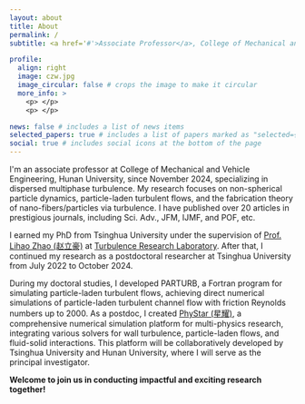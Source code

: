 ```yaml
---
layout: about
title: About
permalink: /
subtitle: <a href='#'>Associate Professor</a>, College of Mechanical and Vehicle Engineering, Hunan University.

profile:
  align: right
  image: czw.jpg
  image_circular: false # crops the image to make it circular
  more_info: >
    <p> </p>
    <p> </p>

news: false # includes a list of news items
selected_papers: true # includes a list of papers marked as "selected={true}"
social: true # includes social icons at the bottom of the page
---
```


I'm an associate professor at College of Mechanical and Vehicle Engineering, Hunan University, since November 2024, specializing in dispersed multiphase turbulence. My research focuses on non-spherical particle dynamics, particle-laden turbulent flows, and the fabrication theory of nano-fibers/particles via turbulence. I have published over 20 articles in prestigious journals, including Sci. Adv., JFM, IJMF, and POF, etc.

I earned my PhD from Tsinghua University under the supervision of [Prof. Lihao Zhao (赵立豪)](https://www.hy.tsinghua.edu.cn/hyen/info/1162/1212.htm) at [Turbulence Research Laboratory](http://trl.hy.tsinghua.edu.cn/en/). After that, I continued my research as a postdoctoral researcher at Tsinghua University from July 2022 to October 2024.

During my doctoral studies, I developed PARTURB, a Fortran program for simulating particle-laden turbulent flows, achieving direct numerical simulations of particle-laden turbulent channel flow with friction Reynolds numbers up to 2000. As a postdoc, I created [PhyStar (星耀)](https://phystar-group.github.io/), a comprehensive numerical simulation platform for multi-physics research, integrating various solvers for wall turbulence, particle-laden flows, and fluid-solid interactions. This platform will be collaboratively developed by Tsinghua University and Hunan University, where I will serve as the principal investigator.

 **Welcome to join us in conducting impactful and exciting research together!**

<!-- At present, the code is used by research groups of many units such as Tsinghua University, Peking University, and Xi'an Jiaotong University, supporting more than 10 graduate student projects. During my postdoctoral period, I spontaneously presided over the PhyStar (Xingyao) multi-physics field scientific research platform project (C++ language), which has integrated multiple solution modules and applications such as wall turbulence, particle two-phase flow, and fluid-solid coupling. In the future, the platform will be jointly maintained by the Tsinghua and Huda teams (I am the person in charge, and 90% of the code is written by me line by line). At present, the platform has the world's leading direct numerical simulation capabilities for extreme particle turbulence two-phase flows, and will carry out research on cutting-edge scientific issues in the future. Welcome to join us and carry out interesting and influential work together. -->
